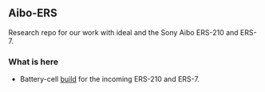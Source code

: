 ## Aibo-ERS

Research repo for our work with ideal and the Sony Aibo ERS-210 and ERS-7.

### What is here

* Battery-cell [build](/battery-cell/README.md) for the incoming ERS-210 and ERS-7.
